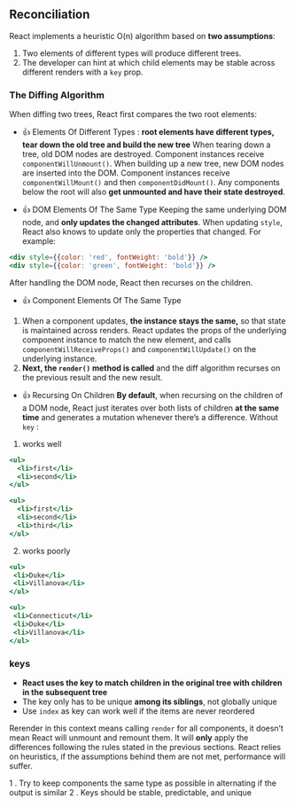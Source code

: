## Reconciliation

React implements a heuristic O(n) algorithm based on **two assumptions**:
1.  Two elements of different types will produce different trees. 
2.  The developer can hint at which child elements may be stable across different renders with a `key` prop.

### The Diffing Algorithm
When diffing two trees, React first compares the two root elements:

-  👍 Elements Of Different Types :
     **root elements have different types, tear down the old tree and build the new tree**
When tearing down a tree, old DOM nodes are destroyed. Component instances receive `componentWillUnmount()`. When building up a new tree, new DOM nodes are inserted into the DOM. Component instances receive `componentWillMount()` and then `componentDidMount()`. Any components below the root will also **get unmounted and have their state destroyed**.
     
-  👍 DOM Elements Of The Same Type
Keeping the same underlying DOM node, and **only updates the changed attributes**.
When updating  `style`, React also knows to update only the properties that changed. For example:
```jsx
<div style={{color: 'red', fontWeight: 'bold'}} />
<div style={{color: 'green', fontWeight: 'bold'}} />
```

After handling the DOM node, React then recurses on the children.
     
   -   👍 Component Elements Of The Same Type
   1. When a component updates, **the instance stays the same,** so that state is maintained across renders. React updates the props of the underlying component instance to match the new element, and calls  `componentWillReceiveProps()`  and  `componentWillUpdate()`  on the underlying instance.
2. **Next, the  `render()`  method is called** and the diff algorithm recurses on the previous result and the new result.
-  👍 Recursing On Children
**By default**, when recursing on the children of a DOM node, React just iterates over both lists of children **at the same time** and generates a mutation whenever there’s a difference.
Without `key` :
1. works well
```jsx
<ul>
  <li>first</li>
  <li>second</li>
</ul>

<ul>
  <li>first</li>
  <li>second</li>
  <li>third</li>
</ul>
```

2.  works poorly
 ```jsx
<ul>
  <li>Duke</li>
  <li>Villanova</li>
</ul>

<ul>
  <li>Connecticut</li>
  <li>Duke</li>
  <li>Villanova</li>
</ul>
```

### keys
- **React uses the key to match children in the original tree with children in the subsequent tree**
- The key only has to be unique **among its siblings**, not globally unique
- Use `index` as key can work well if the items are never reordered

Rerender in this context means calling `render` for all components, it doesn’t mean React will unmount and remount them. It will **only** apply the differences following the rules stated in the previous sections.
React relies on heuristics, if the assumptions behind them are not met, performance will suffer.

1 . Try to keep components the same type as possible in alternating if the output is similar
2 . Keys should be stable, predictable, and unique  